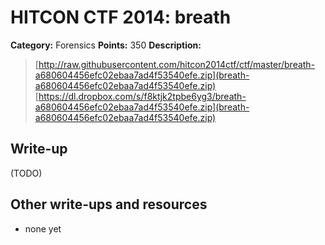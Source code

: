 # HITCON CTF 2014: breath

**Category:** Forensics
**Points:** 350
**Description:**

> [http://raw.githubusercontent.com/hitcon2014ctf/ctf/master/breath-a680604456efc02ebaa7ad4f53540efe.zip](breath-a680604456efc02ebaa7ad4f53540efe.zip)
> [https://dl.dropbox.com/s/f8ktjk2tpbe6yg3/breath-a680604456efc02ebaa7ad4f53540efe.zip](breath-a680604456efc02ebaa7ad4f53540efe.zip)

## Write-up

(TODO)

## Other write-ups and resources

* none yet
